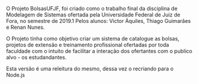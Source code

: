 O Projeto BolsasUFJF, foi criado como o trabalho final da disciplina de Modelagem de Sistemas ofertada pela Universidade Federal de Juiz de Fora, no semestre de 2019.1
Pelos alunos: Victor Áquiles, Thiago Guimarães e Renan Nunes.

O Projeto tinha como objetivo criar um sistema de catalogue as bolsas, projetos de extensão e treinamento profissional ofertadas por toda faculdade com o intuito de facilitar a interação dos ofertantes com o publico alvo - os estudandantes.

Esta versão é uma releitura do mesmo, dessa vez o recriando para o Node.js